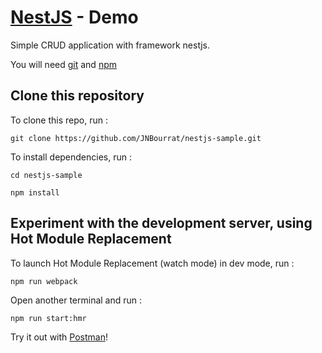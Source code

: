 # [NestJS](https://github.com/nestjs/nest) - Demo

Simple CRUD application with framework nestjs.

You will need [git](https://git-scm.com/) and [npm](https://www.npmjs.com/)

## Clone this repository

To clone this repo, run :

`git clone https://github.com/JNBourrat/nestjs-sample.git`

To install dependencies, run :

`cd nestjs-sample`

`npm install`

## Experiment with the development server, using Hot Module Replacement

To launch Hot Module Replacement (watch mode) in dev mode, run :
    
`npm run webpack`

Open another terminal and run :

`npm run start:hmr`

Try it out with [Postman](https://www.getpostman.com/)!
